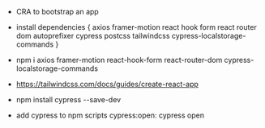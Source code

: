 - CRA to bootstrap an app
- install dependencies {
  axios
  framer-motion
  react hook form
  react router dom
  autoprefixer
  cypress
  postcss
  tailwindcss
  cypress-localstorage-commands
  }

- npm i axios framer-motion react-hook-form react-router-dom cypress-localstorage-commands

- https://tailwindcss.com/docs/guides/create-react-app
- npm install cypress --save-dev
- add cypress to npm scripts cypress:open: cypress open
